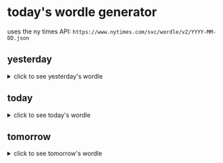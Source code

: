 # today's wordle generator

uses the ny times API: `https://www.nytimes.com/svc/wordle/v2/YYYY-MM-DD.json`

## yesterday

<details>
    <summary>click to see yesterday's wordle</summary>

    manga

</details>

## today

<details>
    <summary>click to see today's wordle</summary>

    swung

</details>

## tomorrow

<details>
    <summary>click to see tomorrow's wordle</summary>

    deter

</details>
